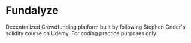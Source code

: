 # Fundalyze
Decentralized Crowdfunding platform built by following Stephen Grider's solidity course on Udemy. For coding practice purposes only
